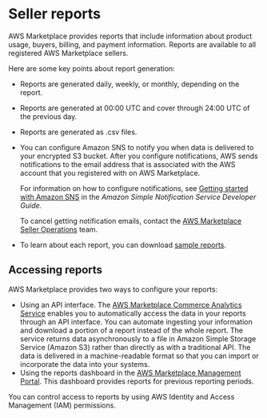 # Seller reports<a name="Reporting"></a>

AWS Marketplace provides reports that include information about product usage, buyers, billing, and payment information\. Reports are available to all registered AWS Marketplace sellers\. 

Here are some key points about report generation: 
+ Reports are generated daily, weekly, or monthly, depending on the report\. 
+ Reports are generated at 00:00 UTC and cover through 24:00 UTC of the previous day\. 
+ Reports are generated as \.csv files\. 
+ You can configure Amazon SNS to notify you when data is delivered to your encrypted S3 bucket\. After you configure notifications, AWS sends notifications to the email address that is associated with the AWS account that you registered with on AWS Marketplace\.

  For information on how to configure notifications, see [Getting started with Amazon SNS](https://docs.aws.amazon.com/sns/latest/dg/sns-getting-started.html) in the *Amazon Simple Notification Service Developer Guide\.*

  To cancel getting notification emails, contact the [AWS Marketplace Seller Operations](https://aws.amazon.com/marketplace/management/contact-us/) team\. 
+ To learn about each report, you can download [sample reports](https://s3.amazonaws.com/awsmp-loadforms/AWS+Marketplace+-+Seller+Reporting+Examples.zip)\.

## Accessing reports<a name="reports-accessing"></a>

 AWS Marketplace provides two ways to configure your reports:
+ Using an API interface\. The [AWS Marketplace Commerce Analytics Service](commerce-analytics-service.md) enables you to automatically access the data in your reports through an API interface\. You can automate ingesting your information and download a portion of a report instead of the whole report\. The service returns data asynchronously to a file in Amazon Simple Storage Service \(Amazon S3\) rather than directly as with a traditional API\. The data is delivered in a machine\-readable format so that you can import or incorporate the data into your systems\.
+ Using the reports dashboard in the [AWS Marketplace Management Portal](https://aws.amazon.com/marketplace/management/reports/)\. This dashboard provides reports for previous reporting periods\. 

 You can control access to reports by using AWS Identity and Access Management \(IAM\) permissions\.